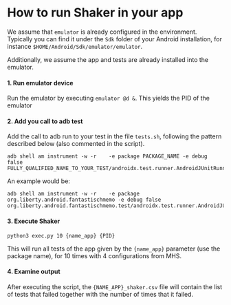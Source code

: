 # How to run Shaker in your app

We assume that `emulator` is already configured in the environment. Typically you can find it under the `Sdk` folder of your Android installation, for instance `$HOME/Android/Sdk/emulator/emulator`. 

Additionally, we assume the app and tests are already installed into the emulator. 

#### 1. Run emulator device
Run the emulator by executing `emulator @d &`. This yields the PID of the emulator

#### 2. Add you call to adb test

Add the call to adb run to your test in the file `tests.sh`, following the pattern described below (also commented in the script).
```
adb shell am instrument -w -r    -e package PACKAGE_NAME -e debug false FULLY_QUALIFIED_NAME_TO_YOUR_TEST/androidx.test.runner.AndroidJUnitRunner
```

An example would be:
```
adb shell am instrument -w -r    -e package org.liberty.android.fantastischmemo -e debug false org.liberty.android.fantastischmemo.test/androidx.test.runner.AndroidJUnitRunner
```

#### 3. Execute Shaker
```
python3 exec.py 10 {name_app} {PID}
```
This will run all tests of the app given by the `{name_app}` parameter (use the package name), for 10 times with 4 configurations from MHS.

#### 4. Examine output

After executing the script, the `{NAME_APP}_shaker.csv` file will contain the list of tests that failed together with the number of times that it failed.
